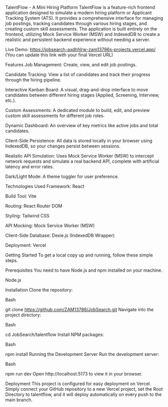 TalentFlow - A Mini Hiring Platform
TalentFlow is a feature-rich frontend application designed to simulate a modern hiring platform or Applicant Tracking System (ATS). It provides a comprehensive interface for managing job postings, tracking candidates through various hiring stages, and creating custom skill assessments. The application is built entirely on the frontend, utilizing Mock Service Worker (MSW) and IndexedDB to create a realistic and persistent backend experience without needing a server.

Live Demo: https://jobsearch-axdhhlrw-zam13786s-projects.vercel.app/
(You can update this link with your final Vercel URL)

Features
Job Management: Create, view, and edit job postings.

Candidate Tracking: View a list of candidates and track their progress through the hiring pipeline.

Interactive Kanban Board: A visual, drag-and-drop interface to move candidates between different hiring stages (Applied, Screening, Interview, etc.).

Custom Assessments: A dedicated module to build, edit, and preview custom skill assessments for different job roles.

Dynamic Dashboard: An overview of key metrics like active jobs and total candidates.

Client-Side Persistence: All data is stored locally in your browser using IndexedDB, so your changes persist between sessions.

Realistic API Simulation: Uses Mock Service Worker (MSW) to intercept network requests and simulate a real backend API, complete with artificial latency and error rates.

Dark/Light Mode: A theme toggler for user preference.

Technologies Used
Framework: React

Build Tool: Vite

Routing: React Router DOM

Styling: Tailwind CSS

API Mocking: Mock Service Worker (MSW)

Client-Side Database: Dexie.js (IndexedDB Wrapper)

Deployment: Vercel

Getting Started
To get a local copy up and running, follow these simple steps.

Prerequisites
You need to have Node.js and npm installed on your machine.

Node.js

Installation
Clone the repository:

Bash

git clone https://github.com/ZAM13786/JobSearch.git
Navigate into the project directory:

Bash

cd JobSearch/talentflow
Install NPM packages:

Bash

npm install
Running the Development Server
Run the development server:

Bash

npm run dev
Open http://localhost:5173 to view it in your browser.

Deployment
This project is configured for easy deployment on Vercel. Simply connect your GitHub repository to a new Vercel project, set the Root Directory to talentflow, and it will deploy automatically on every push to the main branch.